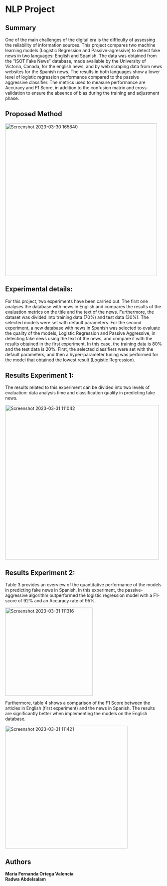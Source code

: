 # NLP Project
## Summary

One of the main challenges of the digital era is the difficulty of assessing the reliability of information sources. This project compares two machine learning models (Logistic Regression and Passive-agressive) to detect fake news in two languages: English and Spanish. The data was obtained from the "ISOT Fake News" database, made available by the University of Victoria, Canada, for the english news, and  by web scraping data from  news websites for the Spanish news.  The results in both languages show a lower level of logistic regression performance compared to the passive aggressive classifier. The metrics used to measure performance are Accuracy and F1 Score, in addition to the confusion matrix and cross-validation to ensure the absence of bias during the training and adjustment phase. 

## Proposed Method
<img width="487" alt="Screenshot 2023-03-30 165840" src="https://user-images.githubusercontent.com/112641687/228881981-4b7d56c3-f704-4362-b837-42c74c22ea91.png">

## Experimental details: 
For this project, two experiments have been carried out. The first one analyses the database with news in English and compares the results of the evaluation metrics on the title and the text of the news. Furthermore, the dataset was divided into training data (70%) and test data (30%). The selected models were set with default parameters.
For the second experiment, a new database with news in Spanish was selected to evaluate the quality of the models, Logistic Regression and Passive Aggressive, in detecting fake news using the text of the news, and compare it with the results obtained in the first experiment. In this case, the training data is 80% and the test data is 20%. First, the selected classifiers were set with the default parameters, and then a hyper-parameter tuning was performed for the model that obtained the lowest result (Logistic Regression).

## Results Experiment 1: 
The results related to this experiment can be divided into two levels of evaluation: data analysis time and classification quality in predicting fake news.

<img width="493" alt="Screenshot 2023-03-31 111042" src="https://user-images.githubusercontent.com/112641687/229078221-0887ec3c-cb4b-4d9f-b7c9-3b8130fc054d.png">


## Results Experiment 2: 
Table 3 provides an overview of the quantitative performance of the models in predicting fake news in Spanish. In this experiment, the passive-aggressive algorithm outperformed the logistic regression model with a F1-score of 92% and an Accuracy rate of 95%.


<img width="281" alt="Screenshot 2023-03-31 111316" src="https://user-images.githubusercontent.com/112641687/229079475-d68394b8-89dd-4c0d-bffe-77a3a00ffebe.png">

Furthermore, table 4 shows a comparison of the F1 Score between the articles in English (first experiment) and the news in Spanish. The results are significantly better when implementing the models on the English database.


<img width="392" alt="Screenshot 2023-03-31 111421" src="https://user-images.githubusercontent.com/112641687/229079516-ff2df2d6-0d5f-4e11-bd4b-652a64cf6610.png">

## Authors

**Maria Fernanda Ortega Valencia**  
**Radwa Abdelsalam**

